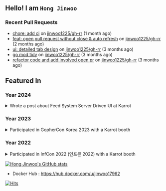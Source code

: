 ## Hello! I am `Hong Jinwoo`

### Recent Pull Requests

- [chore: add ci](https://github.com/jinwoo1225/gh-rr/pull/14) on [jinwoo1225/gh-rr](https://github.com/jinwoo1225/gh-rr) (1 month ago)
- [feat: open pull request without close &amp; auto refresh](https://github.com/jinwoo1225/gh-rr/pull/13) on [jinwoo1225/gh-rr](https://github.com/jinwoo1225/gh-rr) (2 months ago)
- [ui: detailed tab design](https://github.com/jinwoo1225/gh-rr/pull/12) on [jinwoo1225/gh-rr](https://github.com/jinwoo1225/gh-rr) (3 months ago)
- [go mod tidy](https://github.com/jinwoo1225/gh-rr/pull/11) on [jinwoo1225/gh-rr](https://github.com/jinwoo1225/gh-rr) (3 months ago)
- [refactor code and add involved open pr](https://github.com/jinwoo1225/gh-rr/pull/10) on [jinwoo1225/gh-rr](https://github.com/jinwoo1225/gh-rr) (3 months ago)

## Featured In

### Year 2024
<details>
<summary>Wrote a post about Feed System Server Driven UI at Karrot</summary>

- Medium Post : [Link](https://medium.com/daangn/%EB%8B%B9%EA%B7%BC-%ED%99%88-%ED%94%BC%EB%93%9C-server-driven-ui%EB%A1%9C-%EC%8B%A4%ED%97%98-%EC%9D%B4%ED%84%B0%EB%A0%88%EC%9D%B4%EC%85%98-%EB%B9%A0%EB%A5%B4%EA%B2%8C-%EB%8F%8C%EB%A6%AC%EA%B8%B0-226668c2792c)

</details>

### Year 2023
<details>
<summary>Participated in GopherCon Korea 2023 with a Karrot booth</summary>

- LinkedIn Post : [Link](https://www.linkedin.com/posts/daangn_qxfqycregtfx-go-gophercon-ugcPost-7095382535454523393-HYUo?utm_source=share&utm_medium=member_desktop)
- <img src="https://github.com/jinwoo1225/jinwoo1225/assets/3052898/3a743f6f-cfd6-4162-826d-b88f2c9cb28e" width="50%" height="50%" />

</details>

### Year 2022
<details>
<summary>Participated in InfCon 2022 (인프콘 2022) with a Karrot booth</summary>

- Team Blog Post 1 : https://medium.com/daangn/인프콘-2022에-등장한-당근마켓-개발자들-8c094ab31887
- Team Blog Post 2 : https://medium.com/daangn/당근마켓-개발자-10문-10답-인프콘-2022-d8e8590176d4
- <img src="https://user-images.githubusercontent.com/3052898/197172609-4c6a5c77-5dca-4fda-97d9-a7d85201c289.jpeg" width="50%" height="50%"/>

</details>

[![Hong Jinwoo's GitHub stats](https://github-readme-stats.vercel.app/api?username=jinwoo1225&count_private=true)](https://github.com/anuraghazra/github-readme-stats)
- Docker Hub : https://hub.docker.com/u/jinwoo17962
  
[![Hits](https://view-counter-jinwoo1225.vercel.app/api/badge)](https://view-counter-jinwoo1225.vercel.app/)
